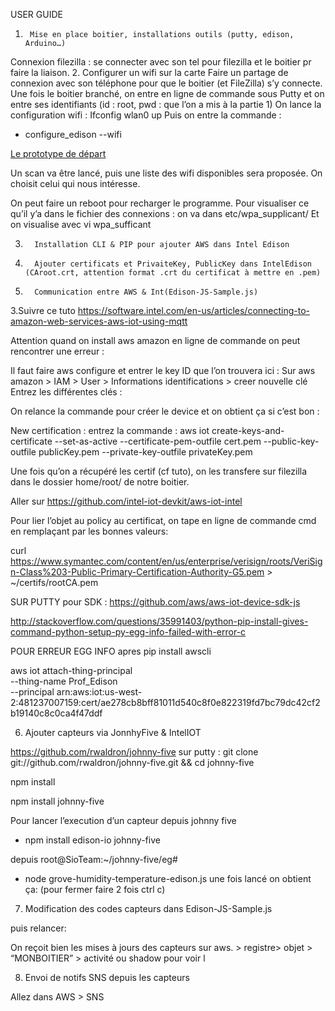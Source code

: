 USER GUIDE
1.      Mise en place boitier, installations outils (putty, edison, Arduino…)
Connexion filezilla : se connecter avec son tel pour filezilla et le boitier pr faire la liaison.
2.       Configurer un wifi sur la carte
Faire un partage de connexion avec son téléphone pour que le boitier (et FileZilla) s’y connecte.
Une fois le boitier branché, on entre en ligne de commande sous Putty et on entre ses identifiants (id : root, pwd : que l’on a mis à la partie 1)
On lance la configuration wifi :
Ifconfig wlan0 up
Puis on entre la commande :

- configure_edison --wifi 

<a href="https://github.com/Miage-Paris-Ouest/SIoT/blob/master/img/abonnements.PNG">Le prototype de départ</a>

Un scan va être lancé, puis une liste des wifi disponibles sera proposée.
On choisit celui qui nous intéresse.

On peut faire un reboot pour recharger le programme.
Pour visualiser ce qu’il y’a dans le fichier des connexions : on va dans etc/wpa_supplicant/
Et on visualise avec vi wpa_sufficant
 
3.       Installation CLI & PIP pour ajouter AWS dans Intel Edison
4.       Ajouter certificats et PrivaiteKey, PublicKey dans IntelEdison (CAroot.crt, attention format .crt du certificat à mettre en .pem)
5.       Communication entre AWS & Int(Edison-JS-Sample.js)
 
 3.Suivre ce tuto
https://software.intel.com/en-us/articles/connecting-to-amazon-web-services-aws-iot-using-mqtt
 
Attention quand on install aws amazon en ligne de commande on peut rencontrer une erreur :


Il faut faire aws configure et entrer le key ID  que l’on trouvera ici :
Sur aws amazon > IAM > User > Informations identifications > creer nouvelle clé
Entrez les différentes clés :


On relance la commande pour créer le device et on obtient ça si c’est bon :


New certification : entrez la commande :
aws iot create-keys-and-certificate --set-as-active --certificate-pem-outfile cert.pem --public-key-outfile publicKey.pem --private-key-outfile privateKey.pem
 
Une fois qu’on a récupéré les certif (cf tuto), on les transfere sur filezilla dans le dossier home/root/ de notre boitier.

 
 
Aller sur https://github.com/intel-iot-devkit/aws-iot-intel
 
Pour lier l’objet au policy au certificat, on tape en ligne de commande cmd en remplaçant par les bonnes valeurs:

 curl https://www.symantec.com/content/en/us/enterprise/verisign/roots/VeriSign-Class%203-Public-Primary-Certification-Authority-G5.pem > ~/certifs/rootCA.pem
 
 

SUR PUTTY pour SDK : https://github.com/aws/aws-iot-device-sdk-js


 
 
http://stackoverflow.com/questions/35991403/python-pip-install-gives-command-python-setup-py-egg-info-failed-with-error-c
 
POUR ERREUR EGG INFO apres pip install awscli
 
aws iot attach-thing-principal                   \
     --thing-name Prof_Edison                          \
     --principal arn:aws:iot:us-west-2:481237007159:cert/ae278cb8bff81011d540c8f0e822319fd7bc79dc42cf2b19140c8c0ca4f47ddf


6.    Ajouter capteurs via JonnhyFive & IntelIOT
 
https://github.com/rwaldron/johnny-five
sur putty :
git clone git://github.com/rwaldron/johnny-five.git && cd johnny-five
 
npm install
 
npm install johnny-five
 
Pour lancer l’execution d’un capteur depuis johnny five
 
-  npm install edison-io johnny-five
 
depuis root@SioTeam:~/johnny-five/eg#
- node grove-humidity-temperature-edison.js
une fois lancé on obtient ça: 
(pour fermer faire 2 fois ctrl c)

7. Modification des codes capteurs dans Edison-JS-Sample.js

puis relancer:

On reçoit bien les mises à jours des capteurs sur aws. > registre> objet > “MONBOITIER” > activité ou shadow pour voir l

8. Envoi de notifs SNS depuis les capteurs

Allez dans AWS > SNS
